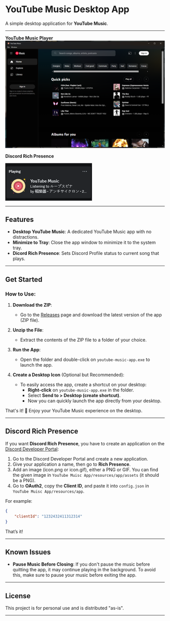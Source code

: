 # YouTube Music Desktop App

A simple desktop application for **YouTube Music**.

---
**YouTube Music Player**
![YTMusic](assets/ytmp.png)

**Discord Rich Presence**


![Rich Presence](assets/status.png)

---

## Features

- **Desktop YouTube Music**: A dedicated YouTube Music app with no distractions.
- **Minimize to Tray**: Close the app window to minimize it to the system tray.
- **Dicord Rich Presence**: Sets Discord Profile status to current song that plays.
---

## Get Started

### How to Use:

1. **Download the ZIP**:
   - Go to the [Releases](https://github.com/nubsuki/YouTube-Music-Player/releases) page and download the latest version of the app (ZIP file).

2. **Unzip the File**:
   - Extract the contents of the ZIP file to a folder of your choice.

3. **Run the App**:
   - Open the folder and double-click on `youtube-music-app.exe` to launch the app.

4. **Create a Desktop Icon** (Optional but Recommended):
   - To easily access the app, create a shortcut on your desktop:
     - **Right-click** on `youtube-music-app.exe` in the folder.
     - Select **Send to > Desktop (create shortcut)**.
     - Now you can quickly launch the app directly from your desktop.

That's it! 🎉 Enjoy your YouTube Music experience on the desktop.

---

## Discord Rich Presence

If you want **Discord Rich Presence**, you have to create an application on the [Discord Developer Portal](https://discord.com/developers/applications):

1. Go to the Discord Developer Portal and create a new application.
2. Give your application a name, then go to **Rich Presence**.
3. Add an image (icon.png or icon.gif), either a PNG or GIF. You can find the given image in `YouTube Muisc App/resources/app/assets` (it should be a PNG).
4. Go to **OAuth2**, copy the **Client ID**, and paste it into `config.json` in `YouTube Muisc App/resources/app`.

For example:

```json
{
    "clientId": "1232432411312314"
}
```

That’s it!

---

## Known Issues

- **Pause Music Before Closing**: If you don't pause the music before quitting the app, it may continue playing in the background. To avoid this, make sure to pause your music before exiting the app.

---

## License
This project is for personal use and is distributed "as-is".

---
